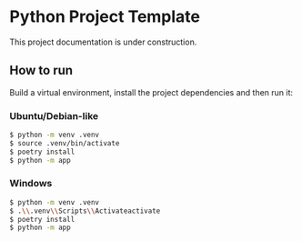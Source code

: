 # Python Project Template

This project documentation is under construction.

## How to run
Build a virtual environment, install the project dependencies and then run it:

### Ubuntu/Debian-like
```bash
$ python -m venv .venv
$ source .venv/bin/activate
$ poetry install
$ python -m app
```

### Windows
```bash
$ python -m venv .venv
$ .\\.venv\\Scripts\\Activateactivate
$ poetry install
$ python -m app
```
